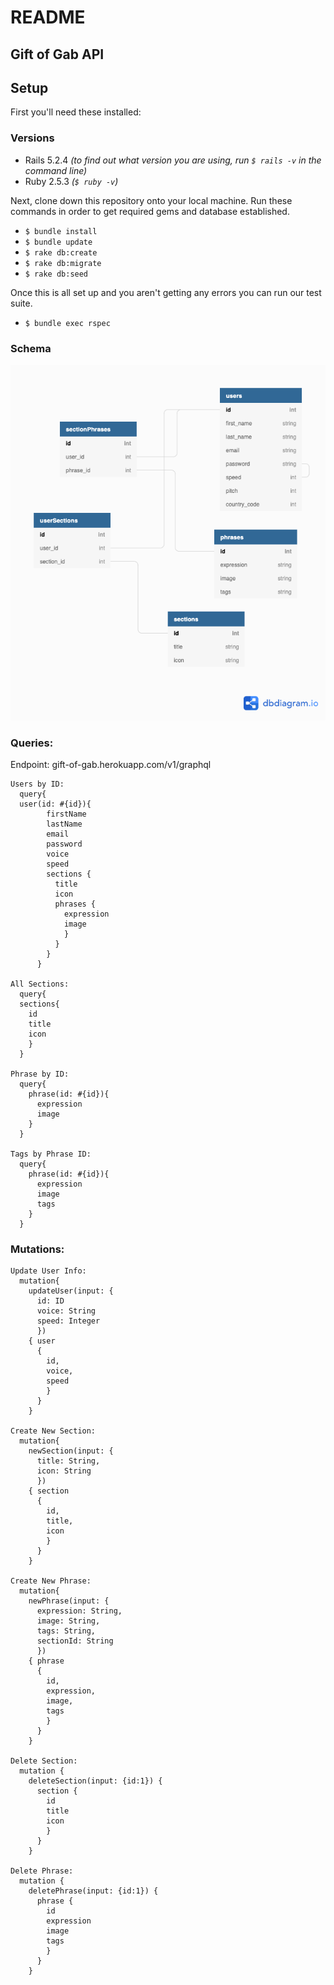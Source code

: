# README

## Gift of Gab API




## Setup
First you'll need these installed:

### Versions
- Rails 5.2.4
_(to find out what version you are using, run `$ rails -v` in the command line)_
- Ruby 2.5.3
_(`$ ruby -v`)_

Next, clone down this repository onto your local machine.
Run these commands in order to get required gems and database established.
- `$ bundle install`
- `$ bundle update`
- `$ rake db:create`
- `$ rake db:migrate`
- `$ rake db:seed`

Once this is all set up and you aren't getting any errors you can run our test suite.

- `$ bundle exec rspec`

### Schema

![Schema](/public/gift_of_gab_schema.png)

### Queries:

  Endpoint: gift-of-gab.herokuapp.com/v1/graphql

    Users by ID:  
      query{
      user(id: #{id}){
            firstName
            lastName
            email
            password
            voice
            speed
            sections {
              title
              icon
              phrases {
                expression
                image
                }
              }
            }
          }

    All Sections:  
      query{
      sections{
        id
        title
        icon
        }
      }

    Phrase by ID:
      query{
        phrase(id: #{id}){
          expression
          image
        }
      }

    Tags by Phrase ID:
      query{
        phrase(id: #{id}){
          expression
          image
          tags
        }
      }

   ### Mutations:

    Update User Info:
      mutation{
        updateUser(input: {
          id: ID
          voice: String
          speed: Integer
          })
        { user
          {
            id,
            voice,
            speed
            }
          }
        }

    Create New Section:
      mutation{
        newSection(input: {
          title: String,
          icon: String
          })
        { section
          {
            id,
            title,
            icon
            }
          }
        }

    Create New Phrase:
      mutation{
        newPhrase(input: {
          expression: String,
          image: String,
          tags: String,
          sectionId: String
          })
        { phrase
          {
            id,
            expression,
            image,
            tags
            }
          }
        }

    Delete Section:
      mutation {
        deleteSection(input: {id:1}) {
          section {
            id
            title
            icon
            }
          }
        }

    Delete Phrase:
      mutation {
        deletePhrase(input: {id:1}) {
          phrase {
            id
            expression
            image
            tags
            }
          }
        }
